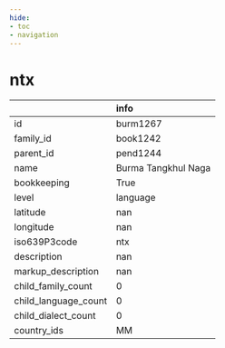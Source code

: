 ```yaml
---
hide:
- toc
- navigation
---
```

# ntx
|                      | info                |
|:---------------------|:--------------------|
| id                   | burm1267            |
| family_id            | book1242            |
| parent_id            | pend1244            |
| name                 | Burma Tangkhul Naga |
| bookkeeping          | True                |
| level                | language            |
| latitude             | nan                 |
| longitude            | nan                 |
| iso639P3code         | ntx                 |
| description          | nan                 |
| markup_description   | nan                 |
| child_family_count   | 0                   |
| child_language_count | 0                   |
| child_dialect_count  | 0                   |
| country_ids          | MM                  |